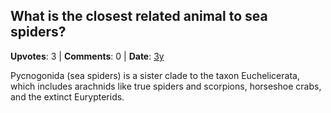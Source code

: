 ## What is the closest related animal to sea spiders?
    
**Upvotes**: 3 | **Comments**: 0 | **Date**: [3y](https://www.quora.com/What-is-the-closest-related-animal-to-sea-spiders/answer/Gary-Meaney)

Pycnogonida (sea spiders) is a sister clade to the taxon Euchelicerata, which includes arachnids like true spiders and scorpions, horseshoe crabs, and the extinct Eurypterids.

